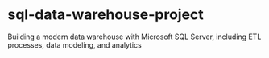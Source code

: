 # sql-data-warehouse-project
Building a modern data warehouse with Microsoft SQL Server, including ETL processes, data modeling, and analytics
